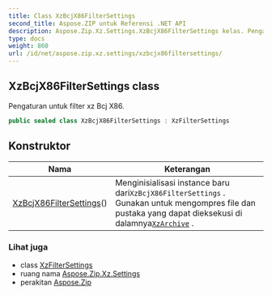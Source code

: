 ```yaml
---
title: Class XzBcjX86FilterSettings
second_title: Aspose.ZIP untuk Referensi .NET API
description: Aspose.Zip.Xz.Settings.XzBcjX86FilterSettings kelas. Pengaturan untuk filter xz Bcj X86.
type: docs
weight: 860
url: /id/net/aspose.zip.xz.settings/xzbcjx86filtersettings/
---
```

## XzBcjX86FilterSettings class

Pengaturan untuk filter xz Bcj X86.

```csharp
public sealed class XzBcjX86FilterSettings : XzFilterSettings
```

## Konstruktor

| Nama | Keterangan |
| --- | --- |
| [XzBcjX86FilterSettings](xzbcjx86filtersettings/)() | Menginisialisasi instance baru dari`XzBcjX86FilterSettings` . Gunakan untuk mengompres file dan pustaka yang dapat dieksekusi di dalamnya[`XzArchive`](../../aspose.zip.xz/xzarchive/) . |

### Lihat juga

* class [XzFilterSettings](../xzfiltersettings/)
* ruang nama [Aspose.Zip.Xz.Settings](../../aspose.zip.xz.settings/)
* perakitan [Aspose.Zip](../../)



